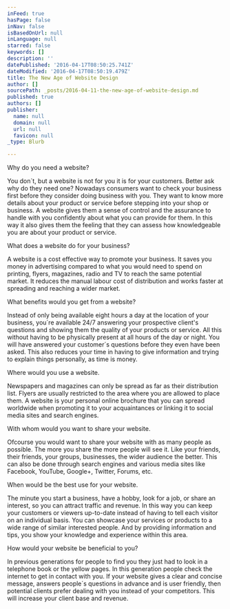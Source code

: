 ```yaml
---
inFeed: true
hasPage: false
inNav: false
isBasedOnUrl: null
inLanguage: null
starred: false
keywords: []
description: ''
datePublished: '2016-04-17T08:50:25.741Z'
dateModified: '2016-04-17T08:50:19.479Z'
title: The New Age of Website Design
author: []
sourcePath: _posts/2016-04-11-the-new-age-of-website-design.md
published: true
authors: []
publisher:
  name: null
  domain: null
  url: null
  favicon: null
_type: Blurb

---
```

Why do you need a website?

You don´t, but a website is not for you it is for your customers.
Better ask why do they need one? Nowadays consumers want to check your business
first before they consider doing business with you. They want to know more details
about your product or service before stepping into your shop or business. A
website gives them a sense of control and the assurance to handle with you confidently
about what you can provide for them. In this way it also gives them the feeling
that they can assess how knowledgeable you are about your product or service.

What does a website do for your business?

A website is a cost effective way to promote your
business. It saves you money in advertising compared to what you would need to
spend on printing, flyers, magazines, radio and TV to reach the same potential
market. It reduces the manual labour cost of distribution and works faster at spreading
and reaching a wider market. 

What benefits would you get from a website?

Instead of only being available eight hours a day at the
location of your business, you´re available 24/7 answering your prospective client's
questions and showing them the quality of your products or service. All this without
having to be physically present at all hours of the day or night. You will have
answered your customer´s questions before they even have been asked. This also
reduces your time in having to give information and trying to explain things
personally, as time is money.

Where would you use a website.

Newspapers and magazines can only be spread as far as
their distribution list. Flyers are usually restricted to the area where you
are allowed to place them. A website is your personal online brochure that you
can spread worldwide when promoting it to your acquaintances or linking it to
social media sites and search engines. 

With whom would you want to share your website.

Ofcourse you would want to share your website with as many
people as possible. The more you share the more people will see it. Like your
friends, their friends, your groups, businesses, the wider audience the better.
This can also be done through search engines and various media sites like
Facebook, YouTube, Google+, Twitter, Forums, etc.

When would be the best use for your website.

The minute you start a business, have a hobby, look for a
job, or share an interest, so you can attract traffic and revenue. In this way
you can keep your customers or viewers up-to-date instead of having to tell
each visitor on an individual basis. You can showcase your services or products
to a wide range of similar interested people. And by providing information and
tips, you show your knowledge and experience within this area.

How would your website be beneficial to you?

In previous generations for people to find you they just
had to look in a telephone book or the yellow pages. In this generation people
check the internet to get in contact with you. If your website gives a clear
and concise message, answers people´s questions in advance and is user friendly,
then potential clients prefer dealing with you instead of your competitors.
This will increase your client base and revenue.
